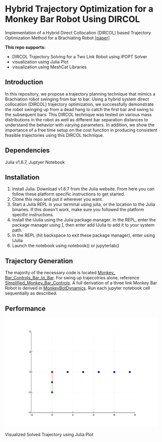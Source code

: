 # Hybrid Trajectory Optimization for a Monkey Bar Robot Using DIRCOL

Implementation of a Hybrid Direct Collocation (DIRCOL) based Trajectory Optimization Method for a Brachiating Robot
[[paper]](https://github.com/ologandavid/MonkeyBarBot/blob/main/Documents/FinalReport.pdf)

**This repo supports:**
* DIRCOL Trajectory Solving for a Two Link Robot using iPOPT Solver
* visualization using Julia Plot
* visualization using MeshCat Libraries

## Introduction
In this repository, we propose a trajectory planning technique that mimics a Brachiation robot swinging from bar to bar. Using a hybrid system direct collocation (DIRCOL) trajectory optimization, we successfully demonstrate the robot swinging up from a dead hang to catch the first bar and swing to the subsequent bars. This DIRCOL technique was tested on various mass distributions in the robot as well as different bar separation distances to understand the behavior with varying parameters. In addition, we show the importance of a free time setup on the cost function in producing consistent feasible trajectories using this DIRCOL technique.

## Dependencies
Julia v1.6.7, Juptyer Notebook

## Installation
1. Install Julia. Download v1.6.7 from the Julia website. From here you can follow these platform specific instructions to get started.
2. Clone this repo and put it wherever you want.
3. Start a Julia REPL in your terminal using julia, or the location to the Julia binaries. If this doesn't work, make sure you followed the platform specific instructions.
4. Install the IJulia using the Julia package manager. In the REPL, enter the package manager using ], then enter add IJulia to add it to your system path.
5. In the REPL (hit backspace to exit these package manager), enter using IJulia
6. Launch the notebook using notebook() or jupyterlab()

## Trajectory Generation
The majority of the necessary code is located [Monkey_
Bar_Controls_Bar_to_Bar](https://github.com/ologandavid/MonkeyBarBot/blob/main/MonkeyBarBot/Monkey_Bar_Controls_Bar_to_Bar.ipynb). For swing up trajecotries alone, reference [Simplified_Monkey_Bar_Controls](https://github.com/ologandavid/MonkeyBarBot/blob/main/MonkeyBarBot/Simplified_Monkey_Bar_Controls.ipynb). A full derivation of a three link Monkey Bar Robot is derived in [MonkeyBotDynamics](https://github.com/ologandavid/MonkeyBarBot/blob/main/MonkeyBarBot/MonkeyBotDynamics.ipynb). Run each jupyter notebook cell sequentially as described.

## Performance
![](https://github.com/ologandavid/MonkeyBarBot/blob/main/MonkeyBarBot/tmp.gif)

Visualized Solved Trajectory using Julia Plot


